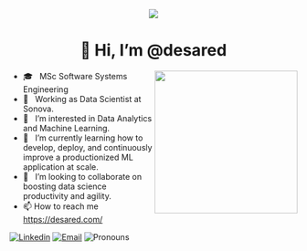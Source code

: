 
<p align="center"><img src="https://i.imgur.com/A6bWGFl.gif"/></p>

<h1 align="center">👋 Hi, I’m @desared </h1>

<img align ="right" src = "https://media.giphy.com/media/jRf5fsn8G6YaogAWxn/giphy.gif" width="250" height="250">

- 🎓 &nbsp; MSc Software Systems Engineering
- 💼 &nbsp; Working as Data Scientist at Sonova.
- 👀 &nbsp; I’m interested in Data Analytics and Machine Learning.
- 🌱 &nbsp; I’m currently learning how to develop, deploy, and continuously improve a productionized ML application at scale.
- 💞️ &nbsp; I’m looking to collaborate on boosting data science productivity and agility.
- 📫 How to reach me https://desared.com/

[![Linkedin](https://img.shields.io/badge/-LinkedIn-blue?style=flat&logo=Linkedin&logoColor=white&link=https://www.linkedin.com/in/desared/)](https://www.linkedin.com/in/desared/)
[![Email](https://img.shields.io/badge/-Email-c14438?style=flat&logo=Gmail&logoColor=white&link=mailto:mail@brennanbrown.ca)](desaredosmanllari@gmail.com)
![Pronouns](https://img.shields.io/badge/Pronouns-He%2FHim-brightgreen?style=flat)        


<!---
desared/desared is a ✨ special ✨ repository because its `README.md` (this file) appears on your GitHub profile.
You can click the Preview link to take a look at your changes.
--->
